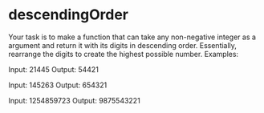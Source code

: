 # descendingOrder

Your task is to make a function that can take any non-negative integer as a argument and return it with its digits in descending order. Essentially, rearrange the digits to create the highest possible number.
Examples:

Input: 21445 Output: 54421

Input: 145263 Output: 654321

Input: 1254859723 Output: 9875543221
